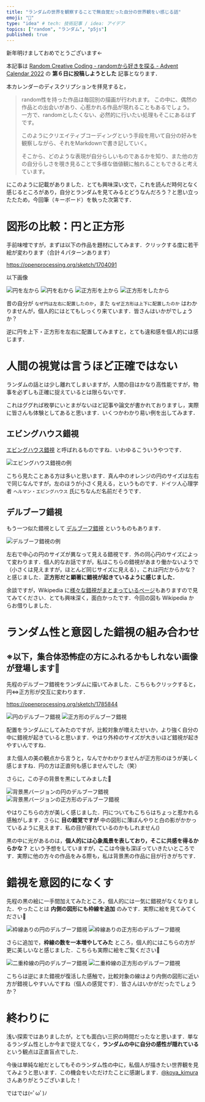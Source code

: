 ```yaml
---
title: "ランダムの世界を観察することで無自覚だった自分の世界観をい感じる話"
emoji: "📔"
type: "idea" # tech: 技術記事 / idea: アイデア
topics: ["random", "ランダム", "p5js"]
published: true
---
```


新年明けましておめでとうございます←

本記事は [Random Creative Coding - randomから好きを探る - Advent Calendar 2022](https://qiita.com/advent-calendar/2022/random_creative_coding) の __第６日に投稿しようとした__ 記事となります．

本カレンダーのディスクリプションを拝見すると，

> random性を持った作品は毎回別の描画が行われます。
> この中に、偶然の作品との出会いがあり、心惹かれる作品が現れることもあるでしょう。
> 一方で、randomとしたくない、必然的に行いたい処理もそこにあるはずです。
>
> このようにクリエイティブコーディングという手段を用いて自分の好みを観察しながら、それをMarkdownで書き記していく。
>
> そこから、どのような表現が自分らしいものであるかを知り、また他の方の自分らしさを覗き見ることで多様な価値観に触れることもできると考えています。

にこのように記載がありました．とても興味深い文で，これを読んだ時何となく感じるところがあり，自分とランダムを見てみるとどうなんだろう？と思い立ったたため，今回筆（キーボード）を執った次第です．

# 図形の比較：円と正方形

手前味噌ですが，まずは以下の作品を題材にしてみます．クリックする度に若干絵が変わります（合計４パターンあります）

https://openprocessing.org/sketch/1704091

以下画像

![円を左から](https://storage.googleapis.com/zenn-user-upload/f751d3a65c1d-20230106.png)
![円を右から](https://storage.googleapis.com/zenn-user-upload/298f45f424d1-20230106.png)
![正方形を上から](https://storage.googleapis.com/zenn-user-upload/6a0ccbd7f66f-20230106.png)
![正方形をしたから](https://storage.googleapis.com/zenn-user-upload/6a2214380893-20230106.png)

昔の自分が `なぜ円は左右に配置したのか`，また `なぜ正方形は上下に配置したのか` はわかりませんが，個人的にはとてもしっくり来ています．皆さんはいかがでしょうか？

逆に円を上下・正方形を左右に配置してみますと，とても違和感を個人的には感じます．

# 人間の視覚は言うほど正確ではない

ランダムの話とは少し離れてしまいますが，人間の目はかなり高性能ですが，物事を必ずしも正確に捉えているとは限らないです．

これはググれば枚挙にいとまがないほど記事や論文が書かれておりますし，実際に皆さんも体験としてあると思います．いくつかわかり易い例を出してみます．

## エビングハウス錯視

[エビングハウス錯視](https://ja.wikipedia.org/wiki/エビングハウス錯視) と呼ばれるものですね．いわゆるこういうやつです．

![エビングハウス錯視の例](https://www.benricho.org/Unchiku/Opticalillusion/img/01-Mond-vergleich.1.png)

こちら見たことある方は多いと思います．真ん中のオレンジの円のサイズは左右で同じなんですが，左のほうが小さく見える，というものです．ドイツ人心理学者 `ヘルマン・エビングハウス` 氏にちなんだ名前だそうです．

## デルブーフ錯視

もう一つ似た錯視として [デルブーフ錯視](https://ja.wikipedia.org/wiki/デルブーフ錯視) というものもあります．

![デルブーフ錯視の例](https://upload.wikimedia.org/wikipedia/commons/thumb/7/76/Delboeuf_illusion.svg/440px-Delboeuf_illusion.svg.png)

左右で中心の円のサイズが異なって見える錯視です．外の同心円のサイズによって変わります．個人的なお話ですが，私はこちらの錯視があまり働かないようで（小さくは見えますが，ほとんど同じサイズに見える），これは円だからかな？と感じました．__正方形だと顕著に錯視が起きているように感じました．__


余談ですが，Wikipedia に[様々な錯視がまとまっているページ](https://ja.wikipedia.org/wiki/錯視)もありますので見てみてください．とても興味深く，面白かったです．今回の図も Wikipedia からお借りしました．

# ランダム性と意図した錯視の組み合わせ

## ※以下，集合体恐怖症の方にふれるかもしれない画像が登場します🙇

先程のデルブーフ錯視をランダムに描いてみました．こちらもクリックすると，円⇔正方形が交互に変わります．

https://openprocessing.org/sketch/1785844

![円のデルブーフ錯視](https://storage.googleapis.com/zenn-user-upload/406840c309ed-20230106.png)
![正方形のデルブーフ錯視](https://storage.googleapis.com/zenn-user-upload/55f0e009d57b-20230106.png)

配置をランダムにしてみたのですが，比較対象が増えたせいか，より強く自分の中に錯視が起きていると思います．やはり外枠のサイズが大きいほど錯視が起きやすいんですね．

また個人の美の観点から言うと，なんでかわかりませんが正方形のほうが美しく感じますね．円の方は正直何も感じませんでした（笑）

さらに，この子の背景を黒にしてみました💁

![背景黒バージョンの円のデルブーフ錯視](https://storage.googleapis.com/zenn-user-upload/a91100c5b73e-20230106.png)
![背景黒バージョンの正方形のデルブーフ錯視](https://storage.googleapis.com/zenn-user-upload/94dc213db47c-20230106.png)

やはりこちらの方が美しく感じました．円についてもこちらはちょっと惹かれる感触がします．さらに __目の錯覚ですが__ 中の図形に薄ぼんやりと白の影がかかっているように見えます．私の目が疲れているのかもしれません()

黒の中に光があるのは，__個人的には心象風景を表しており，そこに共感を得るからかな？__ という予想をしていますが，ここは今後も深ぼっていきたいところです．実際に他の方々の作品をみる際も，私は背景黒の作品に目が行きがちです．

# 錯視を意図的になくす

先程の黒の絵に一手間加えてみたところ，個人的には一気に錯視がなくなりました．やったことは __内側の図形にも枠線を追加__ のみです．実際に絵を見てみてください💁

![枠線ありの円のデルブーフ錯視](https://storage.googleapis.com/zenn-user-upload/810ec2ba0b8d-20230106.png)
![枠線ありの正方形のデルブーフ錯視](https://storage.googleapis.com/zenn-user-upload/712b3fcecd68-20230106.png)

さらに追加で，__枠線の数を一本増やしてみた__ ところ，個人的にはこちらの方が更に美しいなと感じました．こちらも実際に絵をご覧ください💁

![二重枠線の円のデルブーフ錯視](https://storage.googleapis.com/zenn-user-upload/ecae2a87d273-20230106.png)
![二重枠線の正方形のデルブーフ錯視](https://storage.googleapis.com/zenn-user-upload/b0acacee00b0-20230106.png)

こちらは逆にまた錯視が復活した感触で，比較対象の線はより内側の図形に近い方が錯視しやすいんですね（個人の感覚です）．皆さんはいかがだったでしょうか？

# 終わりに

浅い探索ではありましたが，とても面白い三択の時間だったなと思います．単なるランダム性としか今まで捉えてなく，__ランダムの中に自分の感性が隠れている__ という観点は正直盲点でした．

今後は単純な絵だとしてもそのランダム性の中に，私個人が描きたい世界観を見てみようと思います．この機会をいただけたことに感謝します．[@koya_kimura](https://qiita.com/koya_kimura) さんありがとうございました！

ではでは(=ﾟωﾟ)ﾉ
